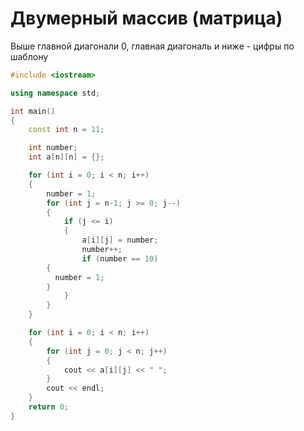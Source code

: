 # Двумерный массив (матрица)

Выше главной диагонали 0, главная диагональ и ниже - цифры по шаблону

```c++
#include <iostream>

using namespace std;

int main()
{
	const int n = 11;

	int number;
	int a[n][n] = {};

	for (int i = 0; i < n; i++)
	{
		number = 1;
		for (int j = n-1; j >= 0; j--)
		{
			if (j <= i)
			{
				a[i][j] = number;
				number++;
				if (number == 10)
        {
          number = 1;
        }
			}
		}
	}

	for (int i = 0; i < n; i++)
	{
		for (int j = 0; j < n; j++)
		{
			cout << a[i][j] << " ";
		}
		cout << endl;
	}
	return 0;
}
```
